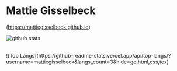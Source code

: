 # Mattie Gisselbeck

(https://mattiegisselbeck.github.io)


![github stats](https://github-readme-stats.vercel.app/api?username=mattiegisselbeck&show_icons=true)

<br>
![Top Langs](https://github-readme-stats.vercel.app/api/top-langs/?username=mattiegisselbeck&langs_count=3&hide=go,html,css,tex)

<!-- ![Top Langs](https://github-readme-stats.vercel.app/api/top-langs/?username=mattiegisselbeck&langs_count=5) -->

 
